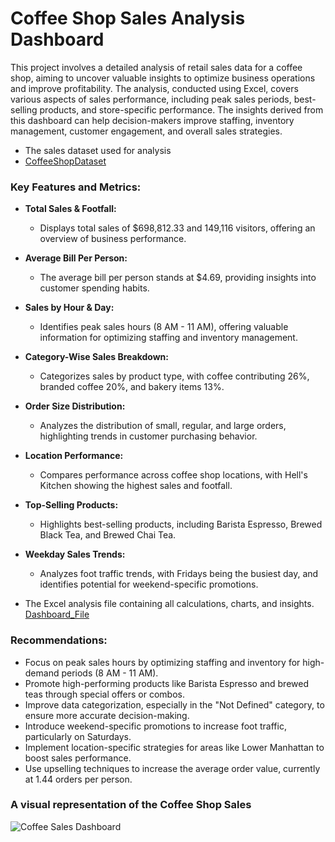 # Coffee Shop Sales Analysis Dashboard

This project involves a detailed analysis of retail sales data for a coffee shop, aiming to uncover valuable insights to optimize business operations and improve profitability. The analysis, conducted using Excel, covers various aspects of sales performance, including peak sales periods, best-selling products, and store-specific performance. The insights derived from this dashboard can help decision-makers improve staffing, inventory management, customer engagement, and overall sales strategies.

-  The sales dataset used for analysis
-  <a href = "Coffee Shop Sales.xlsx">CoffeeShopDataset</a>

### Key Features and Metrics:

- **Total Sales & Footfall:**
    - Displays total sales of $698,812.33 and 149,116 visitors, offering an overview of business performance.
- **Average Bill Per Person:**
    - The average bill per person stands at $4.69, providing insights into customer spending habits.
- **Sales by Hour & Day:**
    - Identifies peak sales hours (8 AM - 11 AM), offering valuable information for optimizing staffing and inventory management.
- **Category-Wise Sales Breakdown:**
    - Categorizes sales by product type, with coffee contributing 26%, branded coffee 20%, and bakery items 13%.
- **Order Size Distribution:**
    - Analyzes the distribution of small, regular, and large orders, highlighting trends in customer purchasing behavior.
- **Location Performance:**
    - Compares performance across coffee shop locations, with Hell's Kitchen showing the highest sales and footfall.
- **Top-Selling Products:**
    - Highlights best-selling products, including Barista Espresso, Brewed Black Tea, and Brewed Chai Tea.
- **Weekday Sales Trends:**
    - Analyzes foot traffic trends, with Fridays being the busiest day, and identifies potential for weekend-specific promotions.
  
 - The Excel analysis file containing all calculations, charts, and insights.
<a href = "CoffeeShop_Sales_Dashboard.xlsm">Dashboard_File</a>
### Recommendations:

- Focus on peak sales hours by optimizing staffing and inventory for high-demand periods (8 AM - 11 AM).
- Promote high-performing products like Barista Espresso and brewed teas through special offers or combos.
- Improve data categorization, especially in the "Not Defined" category, to ensure more accurate decision-making.
- Introduce weekend-specific promotions to increase foot traffic, particularly on Saturdays.
- Implement location-specific strategies for areas like Lower Manhattan to boost sales performance.
- Use upselling techniques to increase the average order value, currently at 1.44 orders per person.

### A visual representation of the Coffee Shop Sales 
![Coffee Sales Dashboard](https://github.com/user-attachments/assets/599b4918-4380-42cb-9d8c-09f097d1ce73)

